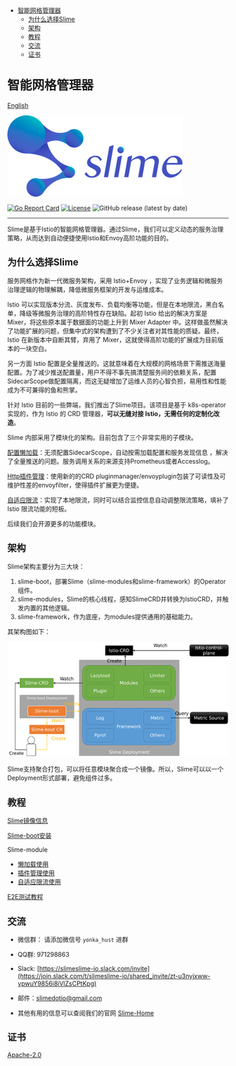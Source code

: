 - [智能网格管理器](#智能网格管理器)
  - [为什么选择Slime](#为什么选择slime)
  - [架构](#架构)
  - [教程](#教程)
  - [交流](#交流)
  - [证书](#证书)

# 智能网格管理器

[English](./README.md)

![slime-logo](media/slime_logo.png)

 [![Go Report Card](https://goreportcard.com/badge/github.com/slime-io/slime)](https://goreportcard.com/report/github.com/slime-io/slime) [![License](https://img.shields.io/badge/License-Apache%202.0-green.svg)](https://github.com/slime-io/slime/blob/master/LICENSE) ![GitHub release (latest by date)](https://img.shields.io/github/v/release/slime-io/slime?color=green)

---
Slime是基于Istio的智能网格管理器。通过Slime，我们可以定义动态的服务治理策略，从而达到自动便捷使用Istio和Envoy高阶功能的目的。





## 为什么选择Slime

服务网格作为新一代微服务架构，采用 Istio+Envoy ，实现了业务逻辑和微服务治理逻辑的物理解耦，降低微服务框架的开发与运维成本。

Istio 可以实现版本分流、灰度发布、负载均衡等功能，但是在本地限流，黑白名单，降级等微服务治理的高阶特性存在缺陷。起初 Istio 给出的解决方案是 Mixer，将这些原本属于数据面的功能上升到 Mixer Adapter 中。这样做虽然解决了功能扩展的问题，但集中式的架构遭到了不少关注者对其性能的质疑。最终，Istio 在新版本中自断其臂，弃用了 Mixer，这就使得高阶功能的扩展成为目前版本的一块空白。

另一方面 Istio 配置是全量推送的。这就意味着在大规模的网格场景下需推送海量配置。为了减少推送配置量，用户不得不事先搞清楚服务间的依赖关系，配置 SidecarScope做配置隔离，而这无疑增加了运维人员的心智负担，易用性和性能成为不可兼得的鱼和熊掌。

针对 Istio 目前的一些弊端，我们推出了Slime项目。该项目是基于 k8s-operator 实现的，作为 Istio 的 CRD 管理器，**可以无缝对接 Istio，无需任何的定制化改造**。

Slime 内部采用了模块化的架构。目前包含了三个非常实用的子模块。

[配置懒加载](./staging/src/slime.io/slime/modules/lazyload)：无须配置SidecarScope，自动按需加载配置和服务发现信息 ，解决了全量推送的问题。服务调用关系的来源支持Prometheus或者Accesslog。

[Http插件管理](./staging/src/slime.io/slime/modules/plugin)：使用新的的CRD pluginmanager/envoyplugin包装了可读性及可维护性差的envoyfilter，使得插件扩展更为便捷。

[自适应限流](./staging/src/slime.io/slime/modules/limiter)：实现了本地限流，同时可以结合监控信息自动调整限流策略，填补了 Istio 限流功能的短板。

后续我们会开源更多的功能模块。





## 架构
Slime架构主要分为三大块：

1. slime-boot，部署Slime（slime-modules和slime-framework）的Operator组件。
2. slime-modules，Slime的核心线程，感知SlimeCRD并转换为IstioCRD，并触发内置的其他逻辑。
3. slime-framework，作为底座，为modules提供通用的基础能力。

其架构图如下：

![slime架构图](media/slime-arch-v2.png)

Slime支持聚合打包，可以将任意模块聚合成一个镜像。所以，Slime可以以一个Deployment形式部署，避免组件过多。



## 教程

[Slime镜像信息](https://github.com/slime-io/slime/wiki/Slime-Project-Tag-and-Image-Tag-Mapping-Table)

[Slime-boot安装](./doc/zh/slime-boot.md)

Slime-module

- [懒加载使用](./staging/src/slime.io/slime/modules/lazyload/README_zh.md)
- [插件管理使用](./staging/src/slime.io/slime/modules/plugin/README_zh.md)
- [自适应限流使用](./staging/src/slime.io/slime/modules/limiter/README_ZH.md)

[E2E测试教程](./doc/zh/slime_e2e_test_zh.md)



## 交流

- 微信群： 请添加微信号 `yonka_hust` 进群

- QQ群: 971298863
- Slack: [https://slimeslime-io.slack.com/invite](https://join.slack.com/t/slimeslime-io/shared_invite/zt-u3nyjxww-vpwuY9856i8iVlZsCPtKpg)
- 邮件：slimedotio@gmail.com
- 其他有用的信息可以查阅我们的官网 [Slime-Home](https://slime-io.github.io/)





## 证书

[Apache-2.0](https://choosealicense.com/licenses/apache-2.0/)
